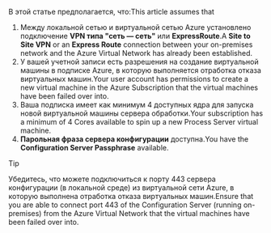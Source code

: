 <span data-ttu-id="1936f-101">В этой статье предполагается, что:</span><span class="sxs-lookup"><span data-stu-id="1936f-101">This article assumes that</span></span>

1. <span data-ttu-id="1936f-102">Между локальной сетью и виртуальной сетью Azure установлено подключение **VPN типа "сеть — сеть"** или **ExpressRoute**.</span><span class="sxs-lookup"><span data-stu-id="1936f-102">A **Site to Site VPN** or an **Express Route** connection between your on-premises network and the Azure Virtual Network has already been established.</span></span>
2. <span data-ttu-id="1936f-103">У вашей учетной записи есть разрешения на создание виртуальной машины в подписке Azure, в которую выполняется отработка отказа виртуальных машин.</span><span class="sxs-lookup"><span data-stu-id="1936f-103">Your user account has permissions to create a new virtual machine in the Azure Subscription that the virtual machines have been failed over into.</span></span>
3. <span data-ttu-id="1936f-104">Ваша подписка имеет как минимум 4 доступных ядра для запуска новой виртуальной машины сервера обработки.</span><span class="sxs-lookup"><span data-stu-id="1936f-104">Your subscription has a minimum of 4 Cores available to spin up a new Process Server virtual machine.</span></span>
4. <span data-ttu-id="1936f-105">**Парольная фраза сервера конфигурации** доступна.</span><span class="sxs-lookup"><span data-stu-id="1936f-105">You have the **Configuration Server Passphrase** available.</span></span>

> [!TIP]
> <span data-ttu-id="1936f-106">Убедитесь, что можете подключиться к порту 443 сервера конфигурации (в локальной среде) из виртуальной сети Azure, в которую выполнена отработка отказа виртуальных машин.</span><span class="sxs-lookup"><span data-stu-id="1936f-106">Ensure that you are able to connect port 443 of the Configuration Server (running on-premises) from the Azure Virtual Network that the virtual machines have been failed over into.</span></span>
